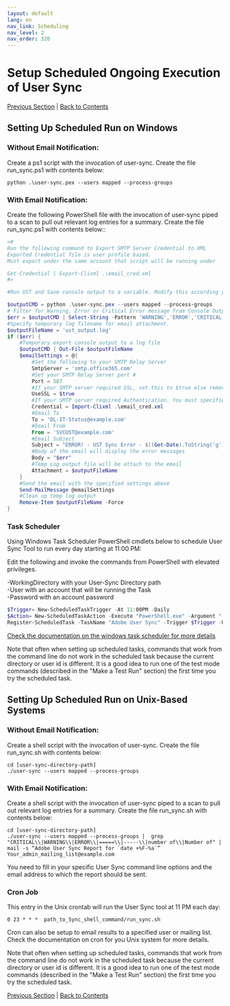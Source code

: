 ```yaml
---
layout: default
lang: en
nav_link: Scheduling
nav_level: 2
nav_order: 320
---
```


# Setup Scheduled Ongoing Execution of User Sync


[Previous Section](command_line_options.md) \| [Back to Contents](index.md)

## Setting Up Scheduled Run on Windows


### Without Email Notification:
Create a ps1 script with the invocation of user-sync. Create the file run_sync.ps1 with contents below:

	python .\user-sync.pex --users mapped --process-groups


### With Email Notification:
Create the following PowerShell file with the invocation of user-sync piped to a scan to pull out relevant log entries for a summary.  Create the file run_sync.ps1 with contents below::

```powershell
<#
Run the following command to Export SMTP Server Credential to XML
Exported Credential file is user profile based.
Must export under the same account that script will be running under

Get-Credential | Export-Clixml .\email_cred.xml
#>

#Run UST and Save console output to a variable. Modify this according your UST command

$outputCMD = python .\user-sync.pex --users mapped --process-groups
# Filter for Warning, Error or Critical Error message from Console Output
$err = $outputCMD | Select-String -Pattern 'WARNING','ERROR','CRITICAL'
#Specify temporary log filename for email attachment.
$outputFileName = 'ust_output.log'
if ($err) {
    #Temporary export console output to a log file
    $outputCMD | Out-File $outputFileName
    $emailSettings = @{
        #Set the following to your SMTP Relay Server
        SmtpServer = 'smtp.office365.com'
        #Set your SMTP Relay Server port #
        Port = 587
        #If your SMTP server required SSL, set this to $true else remove this setting.
        UseSSL = $true
        #If your SMTP server required Authentication. You must specified Credential in PSCredential object
        Credential = Import-Clixml .\email_cred.xml
        #Email To
        To = 'DL-IT-Status@example.com'
        #Email From
        From = 'SVCUST@example.com'
        #Email Subject
        Subject = "ERROR! - UST Sync Error - $((Get-Date).ToString('g'))"
        #Body of the email will display the error messages
        Body = "$err"
        #Temp Log output file will be attach to the email
        Attachment = $outputFileName
    }
    #Send the email with the specified settings above
    Send-MailMessage @emailSettings
    #Clean up temp log output
    Remove-Item $outputFileName -Force
}
```

### Task Scheduler
Using Windows Task Scheduler PowerShell cmdlets below to schedule User Sync Tool to run every day starting at 11:00 PM:

Edit the following and invoke the commands from PowerShell with elevated privileges.

-WorkingDirectory with your User-Sync Directory path<br/>
-User with an account that will be running the Task<br/>
-Password with an account password

```powershell
$Trigger= New-ScheduledTaskTrigger -At 11:00PM -Daily
$Action= New-ScheduledTaskAction -Execute "PowerShell.exe" -Argument "-ExecutionPolicy Bypass -File run_sync.ps1" -WorkingDirectory "[user-sync-directory]"
Register-ScheduledTask -TaskName "Adobe User Sync" -Trigger $Trigger -User "[UserName Here]" -Password "[Password Here]" -Action $Action -RunLevel Highest –Force
```

[Check the documentation on the windows task scheduler for more details](https://docs.microsoft.com/en-us/powershell/module/scheduledtasks)

Note that often when setting up scheduled tasks, commands that work from the command line do not work in the scheduled task because the current directory or user id is different.  It is a good idea to run one of the test mode commands (described in the "Make a Test Run" section) the first time you try the scheduled task.


## Setting Up Scheduled Run on Unix-Based Systems

### Without Email Notification:
Create a shell script with the invocation of user-sync. Create the file run_sync.sh with contents below:

	cd [user-sync-directory-path]
	./user-sync --users mapped --process-groups

### With Email Notification:
Create a shell script with the invocation of user-sync piped to a scan to pull out relevant log entries for a summary.  Create the file run_sync.sh with contents below:

	cd [user-sync-directory-path]
	./user-sync --users mapped --process-groups |  grep "CRITICAL\\|WARNING\\|ERROR\\|=====\\|-----\\|number of\\|Number of" | mail -s “Adobe User Sync Report for `date +%F-%a`”
    Your_admin_mailing_list@example.com

You need to fill in your specific User Sync command line options and the email address to which the report should be sent.

### Cron Job
This entry in the Unix crontab will run the User Sync tool at 11 PM each day:

	0 23 * * *  path_to_Sync_shell_command/run_sync.sh

Cron can also be setup to email results to a specified user or mailing list.  Check the documentation on cron for you Unix system for more details.

Note that often when setting up scheduled tasks, commands that work from the command line do not work in the scheduled task because the current directory or user id is different.  It is a good idea to run one of the test mode commands (described in the "Make a Test Run" section) the first time you try the scheduled task.


[Previous Section](command_line_options.md) \| [Back to Contents](index.md)

